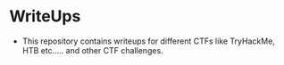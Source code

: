 # WriteUps
- This repository contains writeups for different CTFs like TryHackMe, HTB etc..... and other CTF challenges.
